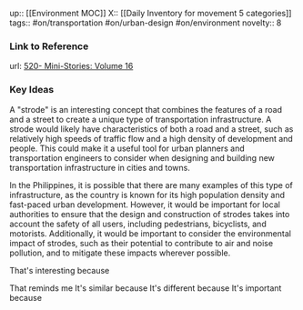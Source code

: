 up:: [[Environment MOC]]
X:: [[Daily Inventory for movement 5 categories]]
tags:: #on/transportation #on/urban-design #on/environment 
novelty:: 8

### Link to Reference
url: [520- Mini-Stories: Volume 16](https://share.snipd.com/episode/64530d9b-43ee-41ca-a165-22ab13af49a1)

### Key Ideas

A "strode" is an interesting concept that combines the features of a road and a street to create a unique type of transportation infrastructure. A strode would likely have characteristics of both a road and a street, such as relatively high speeds of traffic flow and a high density of development and people. This could make it a useful tool for urban planners and transportation engineers to consider when designing and building new transportation infrastructure in cities and towns.

In the Philippines, it is possible that there are many examples of this type of infrastructure, as the country is known for its high population density and fast-paced urban development. However, it would be important for local authorities to ensure that the design and construction of strodes takes into account the safety of all users, including pedestrians, bicyclists, and motorists. Additionally, it would be important to consider the environmental impact of strodes, such as their potential to contribute to air and noise pollution, and to mitigate these impacts wherever possible.

That's interesting because

That reminds me
It's similar because
It's different because
It's important because